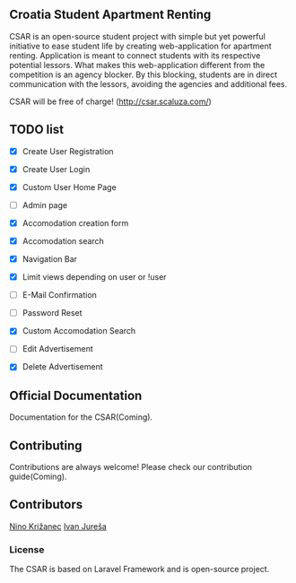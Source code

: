 ## Croatia Student Apartment Renting

CSAR is an open-source student project with simple but yet powerful initiative to ease student life by creating web-application for apartment renting. Application is meant to connect students with
its respective potential lessors. What makes this web-application different from the competition is an agency blocker. By this blocking, students are in direct communication with the lessors, avoiding the agencies and additional fees. 

CSAR will be free of charge! (http://csar.scaluza.com/)

## TODO list
- [x] Create User Registration
- [x] Create User Login
- [x] Custom User Home Page
- [ ] Admin page
- [x] Accomodation creation form
- [x] Accomodation search
- [x] Navigation Bar
- [x] Limit views depending on user or !user
- [ ] E-Mail Confirmation
- [ ] Password Reset
- [x] Custom Accomodation Search
- [ ] Edit Advertisement
- [x] Delete Advertisement


## Official Documentation

Documentation for the CSAR(Coming).

## Contributing

Contributions are always welcome! Please check our contribution guide(Coming).

## Contributors
[Nino Križanec](https://hr.linkedin.com/in/nino-križanec-86126990)
[Ivan Jureša](https://hr.linkedin.com/in/ivan-jureša-37258770)

### License

The CSAR is based on Laravel Framework and is open-source project.
